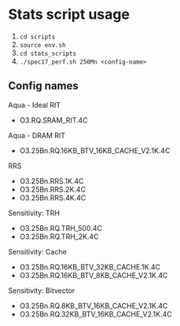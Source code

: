 # Stats script usage

1. `cd scripts`
2. `source env.sh`
3. `cd stats_scripts`
4. `./spec17_perf.sh 250Mn <config-name>`

## Config names

Aqua - Ideal RIT

- O3.RQ.SRAM_RIT.4C

Aqua - DRAM RIT

- O3.25Bn.RQ.16KB_BTV_16KB_CACHE_V2.1K.4C

RRS

- O3.25Bn.RRS.1K.4C
- O3.25Bn.RRS.2K.4C
- O3.25Bn.RRS.4K.4C

Sensitivity: TRH

- O3.25Bn.RQ.TRH_500.4C
- O3.25Bn.RQ.TRH_2K.4C

Sensitivity: Cache

- O3.25Bn.RQ.16KB_BTV_32KB_CACHE.1K.4C
- O3.25Bn.RQ.16KB_BTV_8KB_CACHE_V2.1K.4C

Sensitivity: Bitvector 

- O3.25Bn.RQ.8KB_BTV_16KB_CACHE_V2.1K.4C
- O3.25Bn.RQ.32KB_BTV_16KB_CACHE_V2.1K.4C

